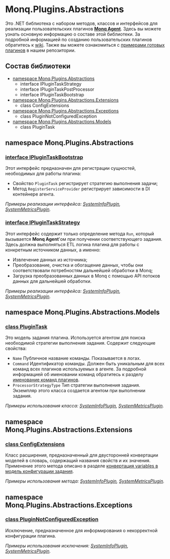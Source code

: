 # Monq.Plugins.Abstractions

Это .NET библиотека с набором методов, классов и интерфейсов для реализации пользовательских плагинов [**Monq Agent**](https://docs.monq.ru/docs/guide/data-collect/monq-agent). Здесь вы можете узнать основную информацию о составе этой библиотеки. За подробной информацией по созданию пользовательских плагинов обратитесь к [wiki](https://github.com/MONQDL/agent-docs/wiki). 
Также вы можете ознакомиться с [примерами готовых плагинов](https://github.com/MONQDL/agent-docs) в нашем репозитории.

## Состав библиотеки

* [namespace Monq.Plugins.Abstractions](#namespace-monqpluginsabstractions)
  * interface IPluginTaskStrategy
  * interface IPluginTaskPostProcessor
  * interface IPluginTaskBootstrap
* [namespace Monq.Plugins.Abstractions.Extensions](#namespace-monqpluginsabstractionsextensions)
  * class ConfigExtensions
* [namespace Monq.Plugins.Abstractions.Exceptions](#namespace-monqpluginsabstractionsexceptions)
  * class PluginNotConfiguredException
* [namespace Monq.Plugins.Abstractions.Models](#namespace-monqpluginsabstractionsmodels)
  * class PluginTask

## namespace Monq.Plugins.Abstractions

### [interface IPluginTaskBootstrap](https://github.com/MONQDL/Monq.Plugins.Abstractions/blob/master/src/Monq.Plugins.Abstractions/IPluginTaskBootstrap.cs)
Этот интерфейс предназначен для регистрации сущностей, необходимых для работы плагина:
* Cвойство `PluginTask` регистрирует стратегию выполнения задачи;
* Метод `RegisterServiceProvider` регистрирует зависимости в DI контейнере агента.

*Примеры реализации интерфейса: [SystemInfoPlugin](https://github.com/MONQDL/agent-docs/blob/master/SystemInfoPlugin/SystemInfoPlugin/PluginTaskBootstrap.cs), [SystemMetricsPlugin](https://github.com/MONQDL/agent-docs/blob/master/SystemMetricsPlugin/SystemMetricsPlugin/PluginTaskBootstrap.cs).*

### [interface IPluginTaskStrategy](https://github.com/MONQDL/Monq.Plugins.Abstractions/blob/master/src/Monq.Plugins.Abstractions/IPluginTaskStrategy.cs)
Этот интерфейс содержит только определение метода `Run`, который вызывается **Monq Agent**'ом при получении соответствующего задания. Здесь должна выполняться ETL логика плагина для работы с конкретным источником данных, а именно:
* Извлечение данных из источника;
* Преобразование, очистка и обогащение данных, чтобы они соответствовали потребностям дальнейшей обработки в Monq;
* Загрузка преобразованных данных в Monq с помощью API потоков данных для дальнейшей обработки.

*Примеры реализации интерфейса: [SystemInfoPlugin](https://github.com/MONQDL/agent-docs/blob/master/SystemInfoPlugin/SystemInfoPlugin/PluginTaskStrategy.cs), [SystemMetricsPlugin](https://github.com/MONQDL/agent-docs/blob/master/SystemMetricsPlugin/SystemMetricsPlugin/PluginTaskStrategy.cs).*

## namespace Monq.Plugins.Abstractions.Models

### [class PluginTask](https://github.com/MONQDL/Monq.Plugins.Abstractions/blob/master/src/Monq.Plugins.Abstractions/PluginTask.cs)
Это модель задания плагина. Используется агентом для поиска необходимой стратегии выполнения задания. Содержит следующие свойства:
* `Name` Публичное название команды. Показывается в логах.
* `Command` Идентификатор команды. Должен быть уникальным для всех команд всех плагинов используемых в агенте. За подробной информацией об именовании команд обратитесь к разделу  [именование команд плагинов](https://github.com/MONQDL/agent-docs/wiki/%D0%98%D0%BC%D0%B5%D0%BD%D0%BE%D0%B2%D0%B0%D0%BD%D0%B8%D0%B5-%D0%BF%D0%BB%D0%B0%D0%B3%D0%B8%D0%BD%D0%BE%D0%B2-%D0%B8-%D0%BA%D0%BE%D0%BC%D0%B0%D0%BD%D0%B4#%D0%B8%D0%BC%D0%B5%D0%BD%D0%BE%D0%B2%D0%B0%D0%BD%D0%B8%D0%B5-%D0%BA%D0%BE%D0%BC%D0%B0%D0%BD%D0%B4-%D0%BF%D0%BB%D0%B0%D0%B3%D0%B8%D0%BD%D0%BE%D0%B2).
* `ProcessorStrategyType` Тип стратегии выполнения задания. Экземпляр этого класса создается агентом при выполнении задания.

*Примеры использования класса: [SystemInfoPlugin](https://github.com/MONQDL/agent-docs/blob/master/SystemInfoPlugin/SystemInfoPlugin/PluginTaskBootstrap.cs#L25), [SystemMetricsPlugin](https://github.com/MONQDL/agent-docs/blob/master/SystemMetricsPlugin/SystemMetricsPlugin/PluginTaskBootstrap.cs#L25).*

## namespace Monq.Plugins.Abstractions.Extensions

### [class ConfigExtensions](https://github.com/MONQDL/Monq.Plugins.Abstractions/blob/master/src/Monq.Plugins.Abstractions/Extensions/ObjectExtensions.cs)
Класс расширения, предназначенный для двусторонней конвертации моделей в словарь, содержащий названия свойств и их значения. Применение этого метода описано в разделе [конвертация variables в модель конфигурации задания](https://github.com/MONQDL/agent-docs/wiki/%D0%9F%D0%B5%D1%80%D0%B5%D0%B4%D0%B0%D1%87%D0%B0-%D0%BF%D0%BB%D0%B0%D0%B3%D0%B8%D0%BD%D1%83-%D0%BF%D0%B0%D1%80%D0%B0%D0%BC%D0%B5%D1%82%D1%80%D0%BE%D0%B2-%D0%B8%D0%B7-YAML-%D1%81%D0%BA%D1%80%D0%B8%D0%BF%D1%82%D0%B0-%D0%B7%D0%B0%D0%B4%D0%B0%D0%BD%D0%B8%D1%8F#%D0%BA%D0%BE%D0%BD%D0%B2%D0%B5%D1%80%D1%82%D0%B0%D1%86%D0%B8%D1%8F-variables-%D0%B2-%D0%BC%D0%BE%D0%B4%D0%B5%D0%BB%D1%8C-%D0%BA%D0%BE%D0%BD%D1%84%D0%B8%D0%B3%D1%83%D1%80%D0%B0%D1%86%D0%B8%D0%B8-%D0%B7%D0%B0%D0%B4%D0%B0%D0%BD%D0%B8%D1%8F).

*Примеры использования метода: [SystemInfoPlugin](https://github.com/MONQDL/agent-docs/blob/master/SystemInfoPlugin/SystemInfoPlugin/PluginTaskStrategy.cs#L28), [SystemMetricsPlugin](https://github.com/MONQDL/agent-docs/blob/master/SystemMetricsPlugin/SystemMetricsPlugin/PluginTaskStrategy.cs#L32).*

## namespace Monq.Plugins.Abstractions.Exceptions

### [class PluginNotConfiguredException](https://github.com/MONQDL/Monq.Plugins.Abstractions/blob/master/src/Monq.Plugins.Abstractions/Exceptions/PluginNotConfiguredException.cs)
Исключение, предназначенное для информирования о некорректной конфигурации плагина.

*Примеры использования исключения: [SystemInfoPlugin](https://github.com/MONQDL/agent-docs/blob/master/SystemInfoPlugin/SystemInfoPlugin/PluginTaskStrategy.cs#L46), [SystemMetricsPlugin](https://github.com/MONQDL/agent-docs/blob/master/SystemMetricsPlugin/SystemMetricsPlugin/PluginTaskStrategy.cs#L51).*
